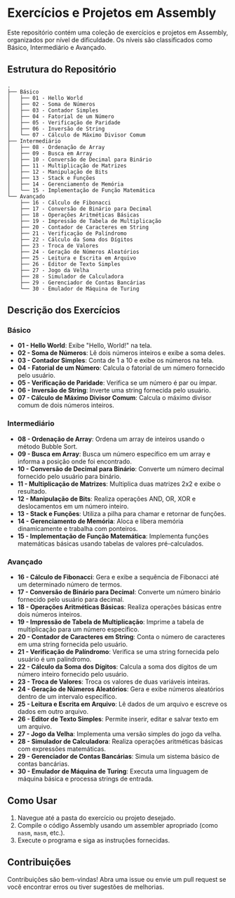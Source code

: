 
# Exercícios e Projetos em Assembly

Este repositório contém uma coleção de exercícios e projetos em Assembly, organizados por nível de dificuldade. Os níveis são classificados como Básico, Intermediário e Avançado.

## Estrutura do Repositório

```
.
├── Básico
│   ├── 01 - Hello World
│   ├── 02 - Soma de Números
│   ├── 03 - Contador Simples
│   ├── 04 - Fatorial de um Número
│   ├── 05 - Verificação de Paridade
│   ├── 06 - Inversão de String
│   └── 07 - Cálculo de Máximo Divisor Comum
├── Intermediário
│   ├── 08 - Ordenação de Array
│   ├── 09 - Busca em Array
│   ├── 10 - Conversão de Decimal para Binário
│   ├── 11 - Multiplicação de Matrizes
│   ├── 12 - Manipulação de Bits
│   ├── 13 - Stack e Funções
│   ├── 14 - Gerenciamento de Memória
│   └── 15 - Implementação de Função Matemática
└── Avançado
    ├── 16 - Cálculo de Fibonacci
    ├── 17 - Conversão de Binário para Decimal
    ├── 18 - Operações Aritméticas Básicas
    ├── 19 - Impressão de Tabela de Multiplicação
    ├── 20 - Contador de Caracteres em String
    ├── 21 - Verificação de Palíndromo
    ├── 22 - Cálculo da Soma dos Dígitos
    ├── 23 - Troca de Valores
    ├── 24 - Geração de Números Aleatórios
    ├── 25 - Leitura e Escrita em Arquivo
    ├── 26 - Editor de Texto Simples
    ├── 27 - Jogo da Velha
    ├── 28 - Simulador de Calculadora
    ├── 29 - Gerenciador de Contas Bancárias
    └── 30 - Emulador de Máquina de Turing
```

## Descrição dos Exercícios

### Básico

- **01 - Hello World**: Exibe "Hello, World!" na tela.
- **02 - Soma de Números**: Lê dois números inteiros e exibe a soma deles.
- **03 - Contador Simples**: Conta de 1 a 10 e exibe os números na tela.
- **04 - Fatorial de um Número**: Calcula o fatorial de um número fornecido pelo usuário.
- **05 - Verificação de Paridade**: Verifica se um número é par ou ímpar.
- **06 - Inversão de String**: Inverte uma string fornecida pelo usuário.
- **07 - Cálculo de Máximo Divisor Comum**: Calcula o máximo divisor comum de dois números inteiros.

### Intermediário

- **08 - Ordenação de Array**: Ordena um array de inteiros usando o método Bubble Sort.
- **09 - Busca em Array**: Busca um número específico em um array e informa a posição onde foi encontrado.
- **10 - Conversão de Decimal para Binário**: Converte um número decimal fornecido pelo usuário para binário.
- **11 - Multiplicação de Matrizes**: Multiplica duas matrizes 2x2 e exibe o resultado.
- **12 - Manipulação de Bits**: Realiza operações AND, OR, XOR e deslocamentos em um número inteiro.
- **13 - Stack e Funções**: Utiliza a pilha para chamar e retornar de funções.
- **14 - Gerenciamento de Memória**: Aloca e libera memória dinamicamente e trabalha com ponteiros.
- **15 - Implementação de Função Matemática**: Implementa funções matemáticas básicas usando tabelas de valores pré-calculados.

### Avançado

- **16 - Cálculo de Fibonacci**: Gera e exibe a sequência de Fibonacci até um determinado número de termos.
- **17 - Conversão de Binário para Decimal**: Converte um número binário fornecido pelo usuário para decimal.
- **18 - Operações Aritméticas Básicas**: Realiza operações básicas entre dois números inteiros.
- **19 - Impressão de Tabela de Multiplicação**: Imprime a tabela de multiplicação para um número específico.
- **20 - Contador de Caracteres em String**: Conta o número de caracteres em uma string fornecida pelo usuário.
- **21 - Verificação de Palíndromo**: Verifica se uma string fornecida pelo usuário é um palíndromo.
- **22 - Cálculo da Soma dos Dígitos**: Calcula a soma dos dígitos de um número inteiro fornecido pelo usuário.
- **23 - Troca de Valores**: Troca os valores de duas variáveis inteiras.
- **24 - Geração de Números Aleatórios**: Gera e exibe números aleatórios dentro de um intervalo específico.
- **25 - Leitura e Escrita em Arquivo**: Lê dados de um arquivo e escreve os dados em outro arquivo.
- **26 - Editor de Texto Simples**: Permite inserir, editar e salvar texto em um arquivo.
- **27 - Jogo da Velha**: Implementa uma versão simples do jogo da velha.
- **28 - Simulador de Calculadora**: Realiza operações aritméticas básicas com expressões matemáticas.
- **29 - Gerenciador de Contas Bancárias**: Simula um sistema básico de contas bancárias.
- **30 - Emulador de Máquina de Turing**: Executa uma linguagem de máquina básica e processa strings de entrada.

## Como Usar

1. Navegue até a pasta do exercício ou projeto desejado.
2. Compile o código Assembly usando um assembler apropriado (como `nasm`, `masm`, etc.).
3. Execute o programa e siga as instruções fornecidas.

## Contribuições

Contribuições são bem-vindas! Abra uma issue ou envie um pull request se você encontrar erros ou tiver sugestões de melhorias.

